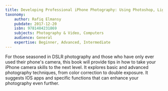 ```yaml
---
title: Developing Professional iPhone Photography: Using Photoshop, Lightroom, and other iOS and Desktop Apps to Create and Edit Photos
taxonomy:
	author: Rafiq Elmansy
	pubdate: 2017-12-20
	isbn: 9781484231869
	subjects: Photography & Video, Computers
	audience: General
	expertise: Beginner, Advanced, Intermediate
---
```

For those seasoned in DSLR photography and those who have only ever used their phone's camera, this book will provide tips in how to take your iPhone camera skills to the next level.  It explores basic and advanced photography techniques, from color correction to double exposure.  It suggests IOS apps and specific functions that can enhance your photography even further.